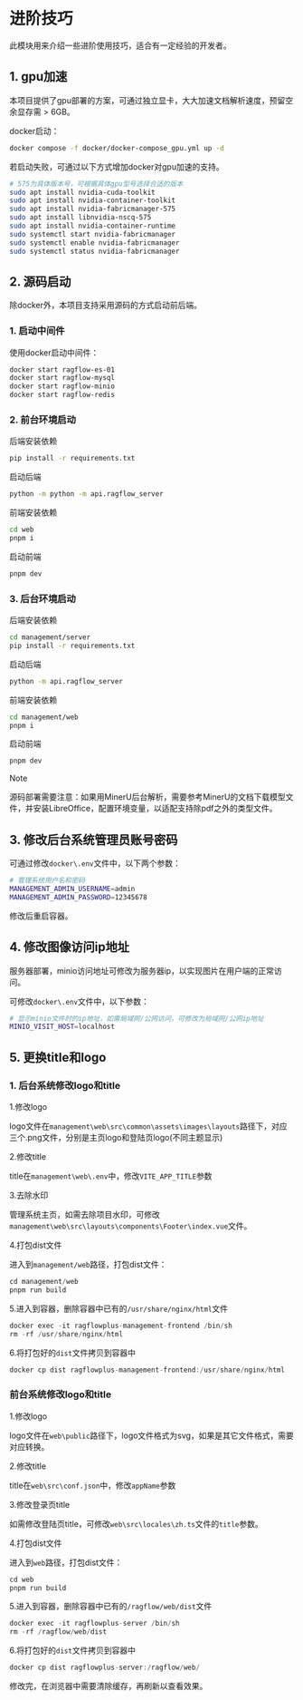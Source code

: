 # 进阶技巧

此模块用来介绍一些进阶使用技巧，适合有一定经验的开发者。

## 1. gpu加速

本项目提供了gpu部署的方案，可通过独立显卡，大大加速文档解析速度，预留空余显存需 > 6GB。

docker启动：

```bash
docker compose -f docker/docker-compose_gpu.yml up -d
```

若启动失败，可通过以下方式增加docker对gpu加速的支持。

```bash
# 575为具体版本号，可根据具体gpu型号选择合适的版本
sudo apt install nvidia-cuda-toolkit
sudo apt install nvidia-container-toolkit
sudo apt install nvidia-fabricmanager-575
sudo apt install libnvidia-nscq-575
sudo apt install nvidia-container-runtime
sudo systemctl start nvidia-fabricmanager
sudo systemctl enable nvidia-fabricmanager
sudo systemctl status nvidia-fabricmanager
```

## 2. 源码启动

除docker外，本项目支持采用源码的方式启动前后端。

### 1. 启动中间件

使用docker启动中间件：

```bash
docker start ragflow-es-01
docker start ragflow-mysql
docker start ragflow-minio
docker start ragflow-redis
```

### 2. 前台环境启动

后端安装依赖

```bash
pip install -r requirements.txt
```

启动后端
```bash
python -m python -m api.ragflow_server
```

前端安装依赖

```bash
cd web
pnpm i
```

启动前端

```bash
pnpm dev
```

### 3. 后台环境启动

后端安装依赖

```bash
cd management/server
pip install -r requirements.txt
```

启动后端
```bash
python -m api.ragflow_server
```

前端安装依赖

```bash
cd management/web
pnpm i
```

启动前端

```bash
pnpm dev
```

> [!NOTE]
> 源码部署需要注意：如果用MinerU后台解析，需要参考MinerU的文档下载模型文件，并安装LibreOffice，配置环境变量，以适配支持除pdf之外的类型文件。

## 3. 修改后台系统管理员账号密码

可通过修改`docker\.env`文件中，以下两个参数：
```bash
# 管理系统用户名和密码
MANAGEMENT_ADMIN_USERNAME=admin
MANAGEMENT_ADMIN_PASSWORD=12345678
```

修改后重启容器。

## 4. 修改图像访问ip地址

服务器部署，minio访问地址可修改为服务器ip，以实现图片在用户端的正常访问。

可修改`docker\.env`文件中，以下参数：
```bash
# 显示minio文件时的ip地址，如需局域网/公网访问，可修改为局域网/公网ip地址
MINIO_VISIT_HOST=localhost
```

## 5. 更换title和logo

### 1. 后台系统修改logo和title

1.修改logo

logo文件在`management\web\src\common\assets\images\layouts`路径下，对应三个.png文件，分别是主页logo和登陆页logo(不同主题显示)

2.修改title

title在`management\web\.env`中，修改`VITE_APP_TITLE`参数

3.去除水印

管理系统主页，如需去除项目水印，可修改`management\web\src\layouts\components\Footer\index.vue`文件。

4.打包dist文件

进入到`management/web`路径，打包dist文件：

```c
cd management/web
pnpm run build
```

5.进入到容器，删除容器中已有的`/usr/share/nginx/html`文件
```c
docker exec -it ragflowplus-management-frontend /bin/sh
rm -rf /usr/share/nginx/html
```

6.将打包好的`dist`文件拷贝到容器中
```c
docker cp dist ragflowplus-management-frontend:/usr/share/nginx/html
```

### 前台系统修改logo和title

1.修改logo

logo文件在`web\public`路径下，logo文件格式为svg，如果是其它文件格式，需要对应转换。

2.修改title

title在`web\src\conf.json`中，修改`appName`参数

3.修改登录页title

如需修改登陆页title，可修改`web\src\locales\zh.ts`文件的`title`参数。

4.打包dist文件

进入到`web`路径，打包dist文件：

```c
cd web
pnpm run build
```

5.进入到容器，删除容器中已有的`/ragflow/web/dist`文件
```c
docker exec -it ragflowplus-server /bin/sh
rm -rf /ragflow/web/dist
```

6.将打包好的`dist`文件拷贝到容器中
```c
docker cp dist ragflowplus-server:/ragflow/web/
```

修改完，在浏览器中需要清除缓存，再刷新以查看效果。